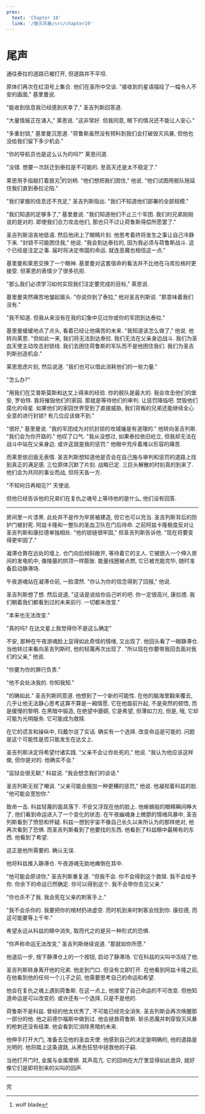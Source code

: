 ```yaml
---
prev:
  text: 'Chapter 18'
  link: '/毁灭风暴/src/chapter19'
---
```


# 尾声

通往泰拉的道路已被打开, 但道路并不平坦.

原体们再次在红泪号上集合. 他们在圣所中交谈. "接收到的星语描绘了一幅令人不安的画面," 基里曼说.

"能收到信息我已经感到庆幸了," 圣吉列斯回答道.

"大量情报正在涌入," 莱恩说. "这非常好. 但我同意, 眼下的情况还不能让人安心."

"多重封锁," 基里曼沉思道. "荷鲁斯虽然没有预料到我们会打破毁灭风暴, 但他也没给我们留下多少机会."

"你的导航员也是这么认为的吗?" 莱恩问道.

"没错. 想要一次跃迁到泰拉是不可能的. 至高天还是太不稳定了."

莱恩用手指敲打着狼刃[^1]的剑柄. "他们想把我们困住," 他说. "他们试图用舰队拖延住我们直到泰拉沦陷."

"我们掌握的信息还不充足," 圣吉列斯指出. "我们不知道他们部署的全部规模."

"我们知道的足够多了," 基里曼说. "我们知道他们不止三个军团. 我们的兄弟刚刚说的是对的. 即使我们合力攻击他们, 那也只不过让荷鲁斯得偿所愿罢了."

圣吉列斯沮丧地低语. 然后他闭上了眼睛片刻. 他思考着终将发生之事让自己冷静下来. "封锁不可能困住我," 他说. "我会到达泰拉的, 因为我必须与荷鲁斯战斗. 这个已经是注定之事. 届时将决定帝国的命运. 就连恶魔也相信这一点."

基里曼和莱恩交换了一个眼神. 基里曼对这套宿命的看法并不比他在马库拉格时更接受. 但莱恩的表情少了很多抗拒.

"那么我们必须学习如何实现我们注定要完成的目标," 莱恩说.

基里曼突然痛苦地皱起眉头. "你说你到了泰拉," 他对圣吉列斯说. "那意味着我们没有."

"我不知道. 但我从来没有在我的幻象中见过你或你的军团到达泰拉."

基里曼缓缓地点了点头, 看着已经让他痛苦的未来. "我知道该怎么做了," 他说. 他转向莱恩. "但如此一来, 我们将无法到达泰拉. 我们无法在父亲身边战斗. 我们为圣血天使主动攻击封锁线. 我们去困住荷鲁斯的军队而不是他困住我们. 我们为圣吉列斯创造机会."

莱恩思虑片刻, 然后说道. "我们也可以借此消耗他们的一些力量."

"怎么办?"

"用我们在艾普斯莫斯和达文上得来的经验. 你的舰队是最大的. 我会攻击他们的堡垒, 罗伯特. 我将摧毁他们的家园. 那就是等待他们的审判. 让惩罚降临吧. 焚毁他们腐化的母星. 如果他们的家园世界受到了直接威胁, 我们背叛的兄弟还能继续全心全意的进行封锁? 有几位应该做不到."

"很好," 基里曼说. "我的军团成为对抗封锁的攻城锤是有道理的." 他转向圣吉列斯. "我们会为你开路的." 他叹了口气. "我从没想过, 如果泰拉依旧屹立, 但我却无法在战斗中站在父亲身边. 或许这就是我的惩罚." 他眼中充斥着难以形容的痛苦.

而莱恩依旧面无表情. 圣吉列斯想知道他是否会在自己施与审判和惩罚的道路上找到真正的满足感. 三位原体沉默了片刻. 战略已定. 三巨头解散的时刻真的到来了. 他们会为共同的事业而战, 但将天各一方.

"不知何日再相见?" 天使说.

但他已经告诉他的兄弟们在复仇之魂号上等待他的是什么, 他们没有回答.

--------

房间里一片漆黑. 此处并不是作为牢房被建造, 但它也可以充当. 圣吉列斯背后的防护门被封死. 阿兹卡隆和一整队的圣血卫队在门后待命. 之前阿兹卡隆极度反对让圣吉列斯和康拉德单独相处. "他的锁链很牢固," 但圣吉列斯告诉他. "现在将要变得更牢固了."

凝滞仓靠在远处的墙上. 仓门向后倾斜敞开, 等待着它的主人. 它被嵌入一个伸入房间的发电机中, 像陵墓的拱顶一样膨胀. 能量线圈被点燃, 它已被充能完毕, 随时准备启动静滞场.

午夜游魂站在凝滞仓前, 一脸漠然. "你认为你的信念得到了回报," 他说.

圣吉列斯想了想. 然后说道, "这话是说给你自己听的吧. 你一定很高兴, 康拉德. 我们朝着我们都看到过的未来前行. 一切都未改变."

"本来也无法改变."

"真的吗? 在达文星上我觉得你不是这么确定"

不安, 那种在午夜游魂脸上显得如此奇怪的情绪, 又出现了. 他回头看了一眼静滞仓. 当他转过来看向圣吉列斯时, 他的轻蔑再次出现了. "所以现在你要带我回去面对我们的父亲," 他说.

"你要为你的罪行负责."

"他不会处决我的. 你知我知."

"的确如此." 圣吉列斯同意道. 他想到了一个新的可能性. 在他的脑海里翻来覆去, 几乎让他无法静心思考这算不算是一厢情愿. 它在他面前升起, 不是突然的顿悟, 而是缓慢的黎明. 在黑暗中锻造, 在绝望中磨砺, 它是希望, 但薄如刀刃, 但是, 哦, 它却可能为光明服务. 它可能成为救赎.

在它的谎言和操纵中, 玛戴尔说了实话. 确实有一个选择. 改变命运是可能的. 问题是这个可能性是否只能发生在达文上.

圣吉列斯决定将希望付诸实践. "父亲不会让你处死的," 他说. "我认为他应该这样做, 但你是对的. 他确实不会."

"监狱会很无聊," 科兹说. "我会想念我们的谈话."

圣吉列斯无视了嘲讽. "父亲可能会施加一种更糟的惩罚," 他说. 他凝视着科兹的脸. "他可能会宽恕你."

致命一击. 科兹轻蔑的面具落下. 不安又浮现在他的脸上. 他蜥蜴般的眼睛瞬间睁大了, 他们看到命运进入了一个变化的状态. 在午夜幽魂身上微颤的情绪风暴中, 圣吉列斯看到了愤怒和怀疑. 科兹一想到宇宙不像自己长久以来所认为的那样绝对, 他再次看到了恐惧. 而圣吉列斯看到了他要找的东西. 他看到了科兹眼中最稀有的东西. 他看到了希望.

这正是他所需要的. 确认无误.

他将科兹推入静滞仓. 午夜游魂无助地瘫倒在其中.

"他可能会原谅你," 圣吉列斯重复道. "但我不会. 你不会得到这个救赎. 我不会给予你. 你余下的命运已然确定. 你可以得到这个. 我不会带你去见父亲."

"你也杀不了我. 我会死在父亲的刺客手上."

"我不会杀你的. 我要把你的棺材扔进虚空. 而时机到来时刺客会找到你. 康拉德, 而这可能要等上千年."

希望永远从科兹的眼中消失, 取而代之的是另一种形式的恐惧.

"你声称命运无法改变," 圣吉列斯继续说道. "那就如你所愿."

他退后一步, 按下静滞仓上的一个按钮, 启动了静滞场. 它在科兹的尖叫中冻结了他.

圣吉列斯转身离开他的兄弟. 他走到门口. 但没有立即打开. 在他看到阿兹卡隆之前, 在他看到他的任何一个儿子之前, 他需要思考自己的命运和希望.

他会在复仇之魂上遇到荷鲁斯. 在这一点上, 他接受了自己命运的不可改变. 但他知道命运是可以改变的. 或许还有一个选择, 只是不是他的.

荷鲁斯不是科兹. 曾经的他太优秀了, 不可能已经完全消失. 圣吉列斯会再次唤醒那一部分的他. 他之前德尔福斯中做到过. 他会拯救荷鲁斯. 斩杀恶魔并刺穿毁灭风暴的枪刺还没有结束. 他会看到它消除黑暗的未来.

他伸手打开大门, 准备去见他的圣血天使. 他感到自己的决定是明确的, 他的道路是光明的. 他将踏上这条道路, 从黑色狂怒中拯救他的子嗣.

当他打开门时, 金属与金属摩擦. 其声高亢. 它的回响在大厅里显得如此诡异, 就好像它们是即将到来的尖叫的回声.

--------

完

[^1]: wolf blade

